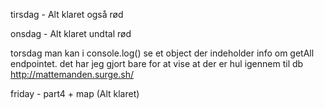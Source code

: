 tirsdag - Alt klaret også rød

onsdag - Alt klaret undtal rød

torsdag
man kan i console.log() se et object der indeholder info om getAll endpointet. 
det har jeg gjort bare for at vise at der er hul igennem til db 
http://mattemanden.surge.sh/

friday - part4 + map (Alt klaret)
